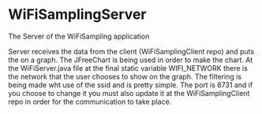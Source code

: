 # WiFiSamplingServer
The Server of the WiFiSampling application

Server receives the data from the client (WiFiSamplingClient repo) and puts the on a graph. The JFreeChart is being used in order to make the chart. At the WiFiServer.java file at the final static variable WIFI_NETWORK there is the network that the user chooses to show on the graph. The filtering is being made wht use of the ssid and is pretty simple. The port is 8731 and if you choose to change it you must also update it at the WiFiSamplingClient repo in order for the communication to take place.
